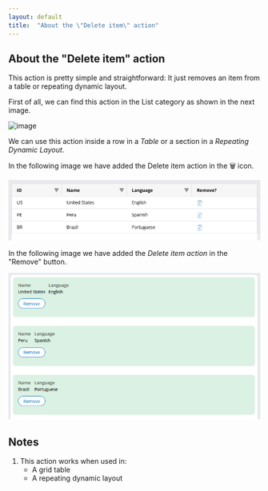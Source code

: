 ```yaml
---
layout: default
title:  "About the \"Delete item\" action"
---
```


## About the "Delete item" action

This action is pretty simple and straightforward: It just removes an item from a table or repeating dynamic layout. 

First of all, we can find this action in the List category as shown in the next image.

![image](https://user-images.githubusercontent.com/19811297/141845370-be3a5538-aada-429b-8b5d-c5be8579be58.png)

We can use this action inside a row in a _Table_ or a section in a _Repeating Dynamic Layout_. 

In the following image we have added the Delete item action in the 🗑 icon. 

![image](https://raw.githubusercontent.com/dfrankmv/pegablog/gh-pages/img/SMYeIXpBrj.gif)

In the following image we have added the _Delete item action_ in the "Remove" button.

![image](https://raw.githubusercontent.com/dfrankmv/pegablog/gh-pages/img/qCSBer1VzN.gif)

## Notes
1. This action works when used in:
    - A grid table
    - A repeating dynamic layout


